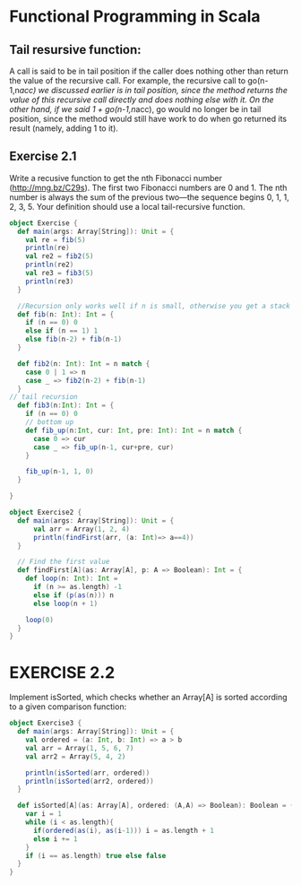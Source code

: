 Functional Programming in Scala
==
## Tail resursive function:  
A call is said to be in tail position if the caller does nothing other than return the value
of the recursive call. For example, the recursive call to go(n-1,n*acc) we discussed
earlier is in tail position, since the method returns the value of this recursive call directly
and does nothing else with it. On the other hand, if we said 1 + go(n-1,n*acc), go
would no longer be in tail position, since the method would still have work to do when
go returned its result (namely, adding 1 to it).
## Exercise 2.1
Write a recusive function to get the nth Fibonacci number (http://mng.bz/C29s).
The first two Fibonacci numbers are 0 and 1. The nth number is always the sum of the
previous two—the sequence begins 0, 1, 1, 2, 3, 5. Your definition should use a
local tail-recursive function.
```Scala
object Exercise {
  def main(args: Array[String]): Unit = {
    val re = fib(5)
    println(re)
    val re2 = fib2(5)
    println(re2)
    val re3 = fib3(5)
    println(re3)
  }

  //Recursion only works well if n is small, otherwise you get a stack overflow exception.
  def fib(n: Int): Int = {
    if (n == 0) 0
    else if (n == 1) 1
    else fib(n-2) + fib(n-1)
  }

  def fib2(n: Int): Int = n match {
    case 0 | 1 => n
    case _ => fib2(n-2) + fib(n-1)
  }
// tail recursion 
  def fib3(n:Int): Int = {
    if (n == 0) 0
    // bottom up
    def fib_up(n:Int, cur: Int, pre: Int): Int = n match {
      case 0 => cur
      case _ => fib_up(n-1, cur+pre, cur)
    }

    fib_up(n-1, 1, 0)
  }

}

```



```scala
object Exercise2 {
  def main(args: Array[String]): Unit = {
      val arr = Array(1, 2, 4)
      println(findFirst(arr, (a: Int)=> a==4))
  }

  // Find the first value
  def findFirst[A](as: Array[A], p: A => Boolean): Int = {
    def loop(n: Int): Int =
      if (n >= as.length) -1
      else if (p(as(n))) n
      else loop(n + 1)

    loop(0)
  }
}

```

EXERCISE 2.2
==
Implement isSorted, which checks whether an Array[A] is sorted according to a
given comparison function:
```scala
object Exercise3 {
  def main(args: Array[String]): Unit = {
    val ordered = (a: Int, b: Int) => a > b
    val arr = Array(1, 5, 6, 7)
    val arr2 = Array(5, 4, 2)

    println(isSorted(arr, ordered))
    println(isSorted(arr2, ordered))
  }

  def isSorted[A](as: Array[A], ordered: (A,A) => Boolean): Boolean = {
    var i = 1
    while (i < as.length){
      if(ordered(as(i), as(i-1))) i = as.length + 1
      else i += 1
    }
    if (i == as.length) true else false
  }
}
```
